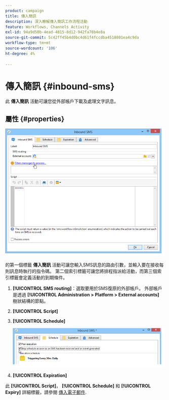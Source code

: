 ```yaml
---
product: campaign
title: 傳入簡訊
description: 深入瞭解傳入簡訊工作流程活動
feature: Workflows, Channels Activity
exl-id: 94a9d50b-4ead-4815-8d12-942fa78b4e8a
source-git-commit: 5c42ff45b4d0bc4d61f4fccdba4518801ea4c9da
workflow-type: tm+mt
source-wordcount: '106'
ht-degree: 4%

---
```


# 傳入簡訊 {#inbound-sms}



此 **傳入簡訊** 活動可讓您從外部帳戶下載及處理文字訊息。

## 屬性 {#properties}

![](assets/sms_rec_edit.png)

的第一個標籤 **傳入簡訊** 活動可讓您輸入SMS訊息的路由引數，並輸入要在接收每則訊息時執行的指令碼。 第二個索引標籤可讓您將排程指派給活動，而第三個索引標籤會定義活動的到期條件。

1. **[!UICONTROL SMS routing]**：選取要用於SMS復原的外部帳戶。 外部帳戶是透過 **[!UICONTROL Administration > Platform > External accounts]** 樹狀結構的節點。
1. **[!UICONTROL Script]**
1. **[!UICONTROL Schedule]**

   ![](assets/sms_rec_edit_2.png)

1. **[!UICONTROL Expiration]**

此 **[!UICONTROL Script]**， **[!UICONTROL Schedule]** 和 **[!UICONTROL Expiry]** 詳細標籤，請參閱 [傳入電子郵件](inbound-emails.md).
